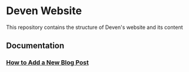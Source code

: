 # Deven Website

This repository contains the structure of Deven's website and its content

## Documentation

### [How to Add a New Blog Post](how-to-add-blog-posts.md)
